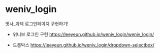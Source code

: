 # weniv_login
멋사_과제 로그인페이지 구현하기!

- 위니브 로그인 구현
https://leeyeun.github.io/weniv_login/weniv_login/

- 드롭박스
https://leeyeun.github.io/weniv_login/dropdown-selectbox/
